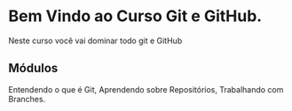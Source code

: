 # Bem Vindo ao Curso Git e GitHub.
Neste curso você vai dominar todo git e GitHub

## Módulos
Entendendo o que é Git, Aprendendo sobre Repositórios,
Trabalhando com Branches.
